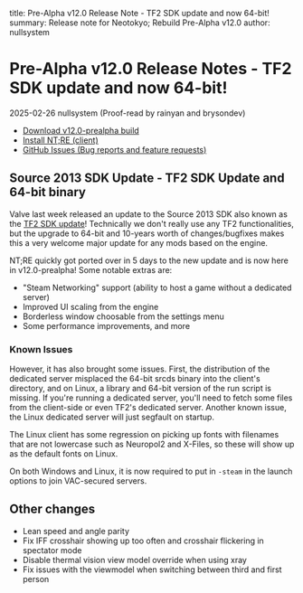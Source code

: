 title: Pre-Alpha v12.0 Release Note - TF2 SDK update and now 64-bit!
summary: Release note for Neotokyo; Rebuild Pre-Alpha v12.0
author: nullsystem

# Pre-Alpha v12.0 Release Notes - TF2 SDK update and now 64-bit!
2025-02-26 nullsystem (Proof-read by rainyan and brysondev)

* [Download v12.0-prealpha build](https://github.com/NeotokyoRebuild/neo/releases/tag/v12.0-prealpha)
* [Install NT;RE (client)](/guide/install/)
* [GitHub Issues (Bug reports and feature requests)](https://github.com/NeotokyoRebuild/neo/issues)

## Source 2013 SDK Update - TF2 SDK Update and 64-bit binary

Valve last week released an update to the Source 2013 SDK also known as the [TF2 SDK update](https://www.teamfortress.com/post.php?id=238809)!
Technically we don't really use any TF2 functionalities, but the upgrade to 64-bit and
10-years worth of changes/bugfixes makes this a very welcome major update for any
mods based on the engine.

NT;RE quickly got ported over in 5 days to the new update and is now here in
v12.0-prealpha! Some notable extras are:

* "Steam Networking" support (ability to host a game without a dedicated server)
* Improved UI scaling from the engine
* Borderless window choosable from the settings menu
* Some performance improvements, and more

### Known Issues

However, it has also brought some issues. First, the distribution of the
dedicated server misplaced the 64-bit srcds binary into the client's directory,
and on Linux, a library and 64-bit version of the run script is missing.
If you're running a dedicated server, you'll need to fetch some files
from the client-side or even TF2's dedicated server. Another known issue,
the Linux dedicated server will just segfault on startup.

The Linux client has some regression on picking up fonts with filenames
that are not lowercase such as Neuropol2 and X-Files, so these will
show up as the default fonts on Linux.

On both Windows and Linux, it is now required to put in `-steam` in the
launch options to join VAC-secured servers.

## Other changes

* Lean speed and angle parity
* Fix IFF crosshair showing up too often and crosshair flickering in spectator mode
* Disable thermal vision view model override when using xray
* Fix issues with the viewmodel when switching between third and first person

